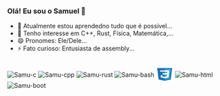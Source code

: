 ### Olá! Eu sou o Samuel 👋

- 🌱 Atualmente estou aprendedno tudo que é possível...
- 👀 Tenho interesse em C++, Rust, Física, Matemática,...
- 😄 Pronomes: Ele/Dele...
- ⚡ Fato curioso: Entusiasta de assembly...

<div style="display: inline_block"><br>
  <img align="center" alt="Samu-c" height="30" width="40" src="https://cdn.jsdelivr.net/gh/devicons/devicon/icons/c/c-original.svg">
  <img align="center" alt="Samu-cpp" height="30" width="40" src="https://cdn.jsdelivr.net/gh/devicons/devicon/icons/cplusplus/cplusplus-original.svg">
  <img align="center" alt="Samu-rust" height="30" width="40" src="https://cdn.jsdelivr.net/gh/devicons/devicon/icons/rust/rust-plain.svg">
  <img align="center" alt="Samu-bash" height="30" width="40" src="https://cdn.jsdelivr.net/gh/devicons/devicon/icons/bash/bash-plain.svg">
  <img align="center" alt="Samu-CSS" height="30" width="40" src="https://raw.githubusercontent.com/devicons/devicon/master/icons/css3/css3-original.svg">
  <img align="center" alt="Samu-html" height="30" width="40" src="https://cdn.jsdelivr.net/gh/devicons/devicon/icons/html5/html5-original.svg">
  <img align="center" alt="Samu-boot" height="30" width="40" src="https://cdn.jsdelivr.net/gh/devicons/devicon/icons/bootstrap/bootstrap-plain.svg">
  
  </div>
